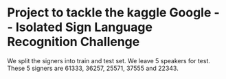 # Project to tackle the kaggle Google -- Isolated Sign Language Recognition Challenge


We split the signers into train and test set. We leave 5 speakers for test. These 5 signers are 61333, 36257, 25571, 37555 and 22343.
